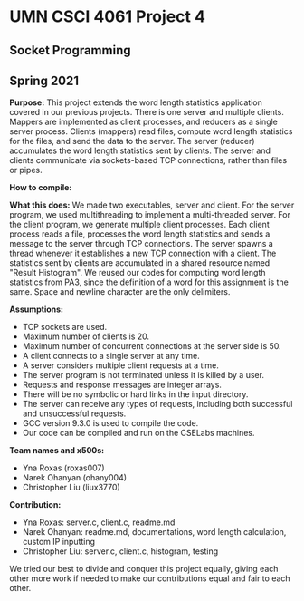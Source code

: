 # UMN CSCI 4061 Project 4
## Socket Programming
## Spring 2021

**Purpose:** 
This project extends the word length statistics application covered in our previous projects. There is one server and multiple clients. Mappers are implemented as client processes, and reducers as a single server process. Clients (mappers) read files, compute word length statistics for the files, and send the data to the server. The server (reducer) accumulates the word length statistics sent by clients. The server and clients communicate via sockets-based TCP connections, rather than files or pipes.

**How to compile:**  


**What this does:**
We made two executables, server and client. For the server program, we used multithreading to implement a multi-threaded server. For the client program, we generate multiple client processes. Each client process reads a file, processes the word length statistics and sends a message to the server through TCP connections. The server spawns a thread whenever it establishes a new TCP connection with a client. The statistics sent by clients are accumulated in a shared resource named "Result Histogram". We reused our codes for computing word length statistics from PA3, since the definition of a word for this assignment is the same. Space and newline character are the only delimiters.

**Assumptions:**
* TCP sockets are used.
* Maximum number of clients is 20.
* Maximum number of concurrent connections at the server side is 50.
* A client connects to a single server at any time.
* A server considers multiple client requests at a time.
* The server program is not terminated unless it is killed by a user.
* Requests and response messages are integer arrays.
* There will be no symbolic or hard links in the input directory.
* The server can receive any types of requests, including both successful and unsuccessful requests.
* GCC version 9.3.0 is used to compile the code.
* Our code can be compiled and run on the CSELabs machines.

**Team names and x500s:** 
* Yna Roxas (roxas007)
* Narek Ohanyan (ohany004)
* Christopher Liu (liux3770)

**Contribution:**
* Yna Roxas: server.c, client.c, readme.md
* Narek Ohanyan: readme.md, documentations, word length calculation, custom IP inputting
* Christopher Liu: server.c, client.c, histogram, testing
  
We tried our best to divide and conquer this project equally, giving each other more work if needed to make our contributions equal and fair to each other.
